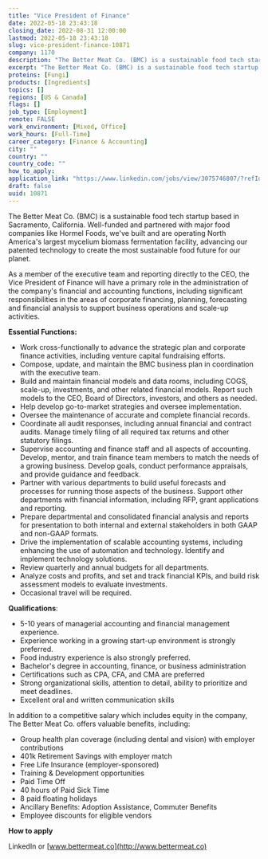 ```yaml
---
title: "Vice President of Finance"
date: 2022-05-18 23:43:18
closing_date: 2022-08-31 12:00:00
lastmod: 2022-05-18 23:43:18
slug: vice-president-finance-10871
company: 1170
description: "The Better Meat Co. (BMC) is a sustainable food tech startup based in Sacramento, California. Well-funded and partnered with major food companies like Hormel Foods, we’ve built and are operating North America’s largest mycelium biomass fermentation facility, advancing our patented technology to create the most sustainable food future for our planet."
excerpt: "The Better Meat Co. (BMC) is a sustainable food tech startup based in Sacramento, California. Well-funded and partnered with major food companies like Hormel Foods, we’ve built and are operating North America’s largest mycelium biomass fermentation facility, advancing our patented technology to create the most sustainable food future for our planet."
proteins: [Fungi]
products: [Ingredients]
topics: []
regions: [US & Canada]
flags: []
job_type: [Employment]
remote: FALSE
work_environment: [Mixed, Office]
work_hours: [Full-Time]
career_category: [Finance & Accounting]
city: ""
country: ""
country_code: ""
how_to_apply: 
application_link: "https://www.linkedin.com/jobs/view/3075746807/?refId=GNiY5OCCT8KHVAf6a91jsQ%3D%3D"
draft: false
uuid: 10871
---
```

The Better Meat Co. (BMC) is a sustainable food tech startup based in
Sacramento, California. Well-funded and partnered with major food
companies like Hormel Foods, we've built and are operating North
America's largest mycelium biomass fermentation facility, advancing our
patented technology to create the most sustainable food future for our
planet.

As a member of the executive team and reporting directly to the CEO, the
Vice President of Finance will have a primary role in the administration
of the company's financial and accounting functions, including
significant responsibilities in the areas of corporate financing,
planning, forecasting and financial analysis to support business
operations and scale-up activities.

**Essential Functions:**

-   Work cross-functionally to advance the strategic plan and corporate
    finance activities, including venture capital fundraising efforts.
-   Compose, update, and maintain the BMC business plan in coordination
    with the executive team.
-   Build and maintain financial models and data rooms, including COGS,
    scale-up, investments, and other related financial models. Report
    such models to the CEO, Board of Directors, investors, and others as
    needed.
-   Help develop go-to-market strategies and oversee implementation.
-   Oversee the maintenance of accurate and complete financial records.
-   Coordinate all audit responses, including annual financial and
    contract audits. Manage timely filing of all required tax returns
    and other statutory filings.
-   Supervise accounting and finance staff and all aspects of
    accounting. Develop, mentor, and train finance team members to match
    the needs of a growing business. Develop goals, conduct performance
    appraisals, and provide guidance and feedback.
-   Partner with various departments to build useful forecasts and
    processes for running those aspects of the business. Support other
    departments with financial information, including RFP, grant
    applications and reporting.
-   Prepare departmental and consolidated financial analysis and reports
    for presentation to both internal and external stakeholders in both
    GAAP and non-GAAP formats.
-   Drive the implementation of scalable accounting systems, including
    enhancing the use of automation and technology. Identify and
    implement technology solutions.
-   Review quarterly and annual budgets for all departments.
-   Analyze costs and profits, and set and track financial KPIs, and
    build risk assessment models to evaluate investments.
-   Occasional travel will be required.

**Qualifications**:

-   5-10 years of managerial accounting and financial management
    experience.
-   Experience working in a growing start-up environment is strongly
    preferred.
-   Food industry experience is also strongly preferred.
-   Bachelor's degree in accounting, finance, or business administration
-   Certifications such as CPA, CFA, and CMA are preferred
-   Strong organizational skills, attention to detail, ability to
    prioritize and meet deadlines.
-   Excellent oral and written communication skills

In addition to a competitive salary which includes equity in the
company, The Better Meat Co. offers valuable benefits, including:

-   Group health plan coverage (including dental and vision) with
    employer contributions
-   401k Retirement Savings with employer match
-   Free Life Insurance (employer-sponsored)
-   Training & Development opportunities
-   Paid Time Off
-   40 hours of Paid Sick Time
-   8 paid floating holidays
-   Ancillary Benefits: Adoption Assistance, Commuter Benefits
-   Employee discounts for eligible vendors


**How to apply**


LinkedIn or [www.bettermeat.co](http://www.bettermeat.co)
